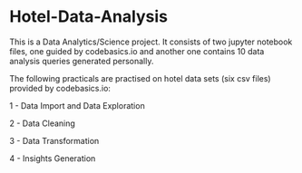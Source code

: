 # Hotel-Data-Analysis

This is a Data Analytics/Science project. It consists of two jupyter notebook files, one guided by codebasics.io and another one contains 10 data analysis queries generated personally. 

The following practicals are practised on hotel data sets (six csv files) provided by codebasics.io:

1 - Data Import and Data Exploration

2 - Data Cleaning

3 - Data Transformation

4 - Insights Generation
